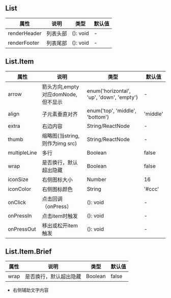## List
属性 | 说明 | 类型 | 默认值
--- | --- | --- | ---
renderHeader | 列表头部 | (): void | -
renderFooter | 列表尾部 | (): void | -

## List.Item
属性 | 说明 | 类型 | 默认值
--- | --- | --- | ---
arrow | 箭头方向,empty对应domNode, 但不显示 | enum('horizontal', 'up', 'down', 'empty') | -
align | 子元素垂直对齐 | enum('top', 'middle', 'bottom') | 'middle'
extra | 右边内容 | String/ReactNode | -
thumb | 缩略图(当string,则作为img src) | String/ReactNode | -
multipleLine | 多行 | Boolean | false
wrap | 是否换行，默认超出隐藏 | Boolean | false
iconSize | 右侧图标大小 | Number | 16
iconColor | 右侧图标颜色 | String | '#ccc'
onClick | 点击回调（onPress）| (): void | -
onPressIn | 点击item时触发 |  (): void | -
onPressOut | 移出或松开item触发 | (): void | -

## List.Item.Brief
属性 | 说明 | 类型 | 默认值
--- | --- | --- | ---
wrap | 是否换行，默认超出隐藏 | Boolean | false
- 右侧辅助文字内容